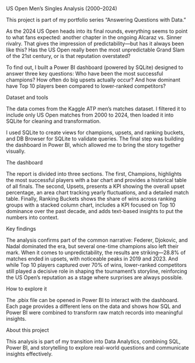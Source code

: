 US Open Men’s Singles Analysis (2000–2024)

This project is part of my portfolio series “Answering Questions with Data.”

As the 2024 US Open heads into its final rounds, everything seems to point to what fans expected: another chapter in the ongoing Alcaraz vs. Sinner rivalry. That gives the impression of predictability—but has it always been like this? Has the US Open really been the most unpredictable Grand Slam of the 21st century, or is that reputation overstated?

To find out, I built a Power BI dashboard (powered by SQLite) designed to answer three key questions: Who have been the most successful champions? How often do big upsets actually occur? And how dominant have Top 10 players been compared to lower-ranked competitors?

Dataset and tools

The data comes from the Kaggle ATP men’s matches dataset. I filtered it to include only US Open matches from 2000 to 2024, then loaded it into SQLite for cleaning and transformation.

I used SQLite to create views for champions, upsets, and ranking buckets, and DB Browser for SQLite to validate queries. The final step was building the dashboard in Power BI, which allowed me to bring the story together visually.

The dashboard

The report is divided into three sections. The first, Champions, highlights the most successful players with a bar chart and provides a historical table of all finals. The second, Upsets, presents a KPI showing the overall upset percentage, an area chart tracking yearly fluctuations, and a detailed match table. Finally, Ranking Buckets shows the share of wins across ranking groups with a stacked column chart, includes a KPI focused on Top 10 dominance over the past decade, and adds text-based insights to put the numbers into context.

Key findings

The analysis confirms part of the common narrative: Federer, Djokovic, and Nadal dominated the era, but several one-time champions also left their mark. When it comes to unpredictability, the results are striking—28.8% of matches ended in upsets, with noticeable peaks in 2019 and 2023. And while Top 10 players captured over 70% of wins, lower-ranked competitors still played a decisive role in shaping the tournament’s storyline, reinforcing the US Open’s reputation as a stage where surprises are always possible.

How to explore it

The .pbix file can be opened in Power BI to interact with the dashboard. Each page provides a different lens on the data and shows how SQL and Power BI were combined to transform raw match records into meaningful insights.

About this project

This analysis is part of my transition into Data Analytics, combining SQL, Power BI, and storytelling to explore real-world questions and communicate insights effectively.
